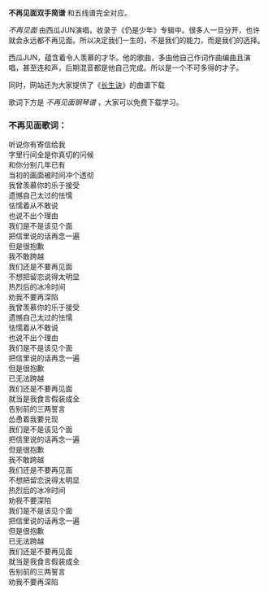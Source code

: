 

**不再见面双手简谱** 和五线谱完全对应。

_不再见面_ 由西瓜JUN演唱，收录于《仍是少年》专辑中。很多人一旦分开，也许就会永远都不再见面。所以决定我们一生的，不是我们的能力，而是我们的选择。

西瓜JUN，蕴含着令人羡慕的才华。他的歌曲，多由他自己作词作曲编曲且演唱，甚至连和声，后期混音都是他自己完成。所以是一个不可多得的才子。

同时，网站还为大家提供了《[长生诀](Music-9812-长生诀-西瓜JUN.html "长生诀")》的曲谱下载

歌词下方是 _不再见面钢琴谱_ ，大家可以免费下载学习。

### 不再见面歌词：

听说你有寄信给我  
字里行间全是你真切的问候  
和你分别几年已有  
当初的画面被时间冲个透彻  
我曾羡慕你的乐于接受  
遗憾自己太过的怯懦  
怯懦着从不敢说  
也说不出个理由  
我们是不是该见个面  
把信里说的话再念一遍  
但是很抱歉  
我不敢跨越  
我们还是不要再见面  
不想把留恋说得太明显  
热烈后的冰冷时间  
劝我不要再深陷  
我曾羡慕你的乐于接受  
遗憾自己太过的怯懦  
怯懦着从不敢说  
也说不出个理由  
我们是不是该见个面  
把信里说的话再念一遍  
但是很抱歉  
已无法跨越  
我们还是不要再见面  
就当是我食言假装成全  
告别前的三两誓言  
怂恿着我要兑现  
我们是不是该见个面  
把信里说的话再念一遍  
但是很抱歉  
我不敢跨越  
我们还是不要再见面  
不想把留恋说得太明显  
热烈后的冰冷时间  
劝我不要深陷  
我们是不是该见个面  
把信里说的话再念一遍  
但是很抱歉  
已无法跨越  
我们还是不要再见面  
就当是我食言假装成全  
告别前的三两誓言  
劝我不要再深陷

